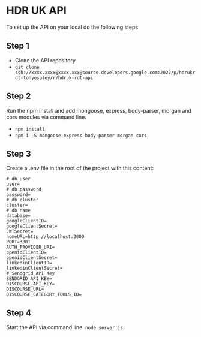 # HDR UK API
To set up the API on your local do the following steps

## Step 1
* Clone the API repository.
* ```git clone ssh://xxxx.xxxx@xxxx.xxx@source.developers.google.com:2022/p/hdrukrdt-tonyespley/r/hdruk-rdt-api```

## Step 2 
Run the npm install and add mongoose, express, body-parser, morgan and cors modules via command line.
* ```npm install```
* ```npm i -S mongoose express body-parser morgan cors```

## Step 3
Create a .env file in the root of the project with this content:

```
# db user
user=
# db password
password=
# db cluster
cluster=
# db name
database=
googleClientID=
googleClientSecret=
JWTSecret=
homeURL=http://localhost:3000
PORT=3001
AUTH_PROVIDER_URI=
openidClientID=
openidClientSecret=
linkedinClientID=
linkedinClientSecret=
# Sendgrid API Key
SENDGRID_API_KEY=
DISCOURSE_API_KEY=
DISCOURSE_URL=
DISCOURSE_CATEGORY_TOOLS_ID=
```

## Step 4
Start the API via command line.
```node server.js```